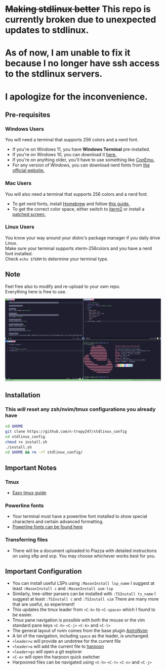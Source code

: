 # ~~Making stdlinux better~~ This repo is currently broken due to unexpected updates to stdlinux.
# As of now, I am unable to fix it because I no longer have ssh access to the stdlinux servers.
# I apologize for the inconvenience.

## Pre-requisites

### Windows Users

You will need a terminal that supports 256 colors and a nerd font.

- If you're on Windows 11, you have **Windows Terminal** pre-installed.
- If you're on Windows 10, you can download it [here.](https://apps.microsoft.com/store/detail/windows-terminal/9N0DX20HK701)
- If you're on anything older, you'll have to use something like [ConEmu.](https://conemu.github.io/)
- For any version of Windows, you can download nerd fonts from [the official website.](https://conemu.github.io/)

### Mac Users

You will also need a terminal that supports 256 colors and a nerd font.

- To get nerd fonts, install [Homebrew](https://brew.sh/) and follow [this guide.](https://www.geekbits.io/how-to-install-nerd-fonts-on-mac/)
- To get the correct color space, either switch to [iterm2](https://iterm2.com/)
  or install a [patched screen.](https://gist.github.com/shawnbot/3277580)

### Linux Users

You know your way around your distro's package manager if you daily drive Linux.\
Make sure your terminal supports xterm-256colors and you have a nerd font installed.\
Check `echo $TERM` to determine your terminal type.

## Note

Feel free also to modify and re-upload to your own repo.\
Everything here is free to use.

![setup example image](https://github.com/n-tropy247/stdlinux_config/blob/assets/images/stdlinux_setup.PNG)

## Installation

### This **_will_** reset any zsh/nvim/tmux configurations you already have

```bash
cd $HOME
git clone https://github.com/n-tropy247/stdlinux_config
cd stdlinux_config
chmod +x install.sh
./install.sh
cd $HOME && rm -rf stdlinux_config/
```

## Important Notes

### Tmux

- [Easy tmux guide](https://www.hamvocke.com/blog/a-quick-and-easy-guide-to-tmux/)

### Powerline fonts

- Your terminal must have a powerline font installed to show special characters
  and certain advanced formatting.
- [Powerline fonts can be found here](https://github.com/powerline/fonts)

### Transferring files

- There will be a document uploaded to Piazza with detailed instructions on using
  sftp and scp. You may choose whichever works best for you.

## Important Configuration

- You can install useful LSPs using `:MasonInstall lsp_name`
  I suggest at least `:MasonInstall c` and `:MasonInstall asm-lsp`
- Similarly, tree-sitter parsers can be installed with `:TSInstall ts_name`
  I suggest at least `:TSInstall c` and `:TSInstall vim`
  There are many more that are useful, so experiment!
- This updates the tmux leader from `<C-b>` to `<C-space>` which I found to be easier.
- Tmux pane navigation is possible with both the mouse or the vim standard pane keys
  `<C-h>` `<C-j>` `<C-k>` and `<C-l>`
- The general layout of nvim comes from the base plugin [AstroNvim](https://github.com/AstroNvim/AstroNvim)
- A lot of the navigation, including `space` as the leader, is unchanged.
- `<leader>u` will provide an undotree for the current file
- `<leader>a` will add the current file to [harpoon](https://github.com/ThePrimeagen/harpoon)
- `<leader>gs` will open a git explorer
- `<C-e>` will open the harpoon quick switcher
- Harpooned files can be navigated using `<C-h>` `<C-t>` `<C-n>` and `<C-j>`
